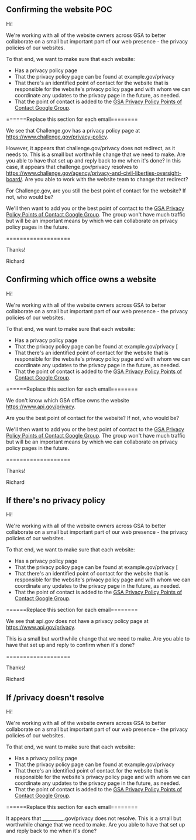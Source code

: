 

## Confirming the website POC

Hi!  

We're working with all of the website owners across GSA to better collaborate on a small but important part of our web presence - the privacy policies of our websites.  

To that end, we want to make sure that each website:  
* Has a privacy policy page 
* That the privacy policy page can be found at example.gov/privacy 
* That there's an identified point of contact for the website that is responsible for the website's privacy policy page and with whom we can coordinate any updates to the privacy page in the future, as needed.  
* That the point of contact is added to the [GSA Privacy Policy Points of Contact Google Group](https://groups.google.com/a/gsa.gov/forum/#!forum/privacy-policy-poc).  

======Replace this section for each email========

We see that Challenge.gov has a privacy policy page at https://www.challenge.gov/privacy-policy.  

However, it appears that challenge.gov/privacy does not redirect, as it needs to.  This is a small but worthwhile change that we need to make.  Are you able to have that set up and reply back to me when it's done?  In this case, it appears that challenge.gov/privacy resolves to https://www.challenge.gov/agency/privacy-and-civil-liberties-oversight-board/.  Are you able to work with the website team to change that redirect?  

For Challenge.gov, are you still the best point of contact for the website?  If not, who would be?  

We'll then want to add you or the best point of contact to the [GSA Privacy Policy Points of Contact Google Group](https://groups.google.com/a/gsa.gov/forum/#!forum/privacy-policy-poc).  The group won't have much traffic but will be an important means by which we can collaborate on privacy policy pages in the future.  

===================

Thanks!

Richard 

## Confirming which office owns a website 

Hi!  

We're working with all of the website owners across GSA to better collaborate on a small but important part of our web presence - the privacy policies of our websites.  

To that end, we want to make sure that each website:  
* Has a privacy policy page 
* That the privacy policy page can be found at example.gov/privacy [
* That there's an identified point of contact for the website that is responsible for the website's privacy policy page and with whom we can coordinate any updates to the privacy page in the future, as needed.  
* That the point of contact is added to the [GSA Privacy Policy Points of Contact Google Group](https://groups.google.com/a/gsa.gov/forum/#!forum/privacy-policy-poc).  

======Replace this section for each email========

We don't know which GSA office owns the website https://www.api.gov/privacy.  

Are you the best point of contact for the website?  If not, who would be?  

We'll then want to add you or the best point of contact to the [GSA Privacy Policy Points of Contact Google Group](https://groups.google.com/a/gsa.gov/forum/#!forum/privacy-policy-poc).  The group won't have much traffic but will be an important means by which we can collaborate on privacy policy pages in the future.  
    

===================

Thanks!

Richard 

## If there's no privacy policy 

Hi!  

We're working with all of the website owners across GSA to better collaborate on a small but important part of our web presence - the privacy policies of our websites.  

To that end, we want to make sure that each website:  
* Has a privacy policy page 
* That the privacy policy page can be found at example.gov/privacy [
* That there's an identified point of contact for the website that is responsible for the website's privacy policy page and with whom we can coordinate any updates to the privacy page in the future, as needed.  
* That the point of contact is added to the [GSA Privacy Policy Points of Contact Google Group](https://groups.google.com/a/gsa.gov/forum/#!forum/privacy-policy-poc).  

======Replace this section for each email========

We see that api.gov does not have a privacy policy page at https://www.api.gov/privacy.  

This is a small but worthwhile change that we need to make.  Are you able to have that set up and reply to confirm when it's done?    

===================

Thanks!

Richard 

## If /privacy doesn't resolve 

Hi!  

We're working with all of the website owners across GSA to better collaborate on a small but important part of our web presence - the privacy policies of our websites.  

To that end, we want to make sure that each website:  
* Has a privacy policy page 
* That the privacy policy page can be found at example.gov/privacy 
* That there's an identified point of contact for the website that is responsible for the website's privacy policy page and with whom we can coordinate any updates to the privacy page in the future, as needed.  
* That the point of contact is added to the [GSA Privacy Policy Points of Contact Google Group](https://groups.google.com/a/gsa.gov/forum/#!forum/privacy-policy-poc).  

======Replace this section for each email========

It appears that _________.gov/privacy does not resolve.  This is a small but worthwhile change that we need to make.  Are you able to have that set up and reply back to me when it's done?  
